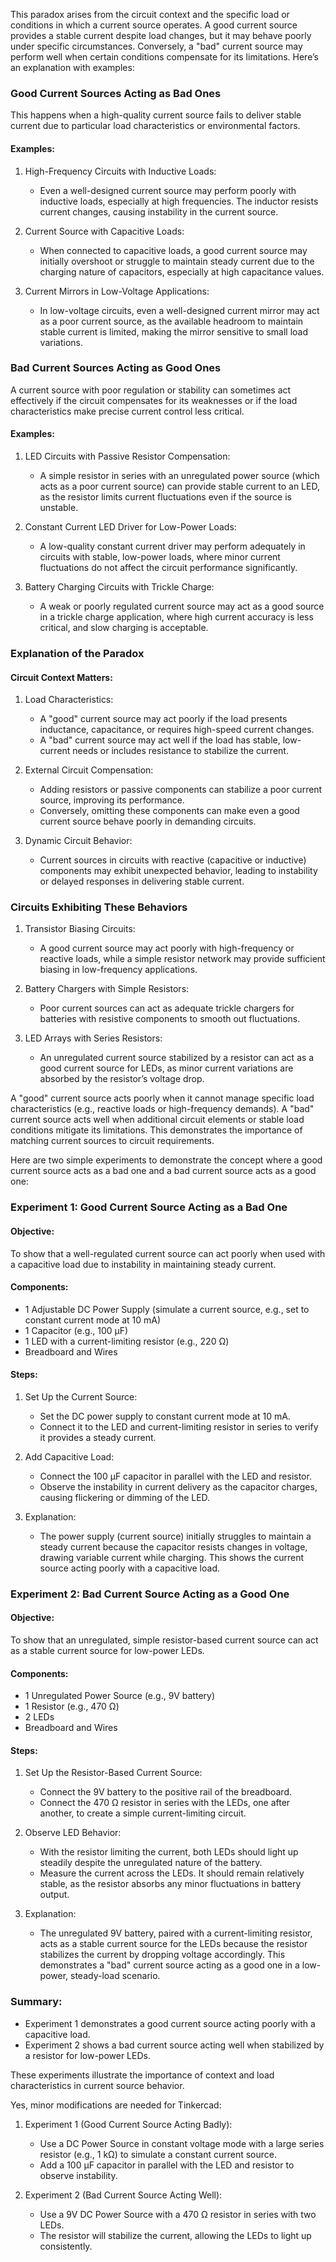 This paradox arises from the circuit context and the specific load or conditions in which a current source operates. A good current source provides a stable current despite load changes, but it may behave poorly under specific circumstances. Conversely, a "bad" current source may perform well when certain conditions compensate for its limitations. Here’s an explanation with examples:

### Good Current Sources Acting as Bad Ones
This happens when a high-quality current source fails to deliver stable current due to particular load characteristics or environmental factors.

#### Examples:
1. High-Frequency Circuits with Inductive Loads:
   - Even a well-designed current source may perform poorly with inductive loads, especially at high frequencies. The inductor resists current changes, causing instability in the current source.

2. Current Source with Capacitive Loads:
   - When connected to capacitive loads, a good current source may initially overshoot or struggle to maintain steady current due to the charging nature of capacitors, especially at high capacitance values.

3. Current Mirrors in Low-Voltage Applications:
   - In low-voltage circuits, even a well-designed current mirror may act as a poor current source, as the available headroom to maintain stable current is limited, making the mirror sensitive to small load variations.

### Bad Current Sources Acting as Good Ones
A current source with poor regulation or stability can sometimes act effectively if the circuit compensates for its weaknesses or if the load characteristics make precise current control less critical.

#### Examples:
1. LED Circuits with Passive Resistor Compensation:
   - A simple resistor in series with an unregulated power source (which acts as a poor current source) can provide stable current to an LED, as the resistor limits current fluctuations even if the source is unstable.

2. Constant Current LED Driver for Low-Power Loads:
   - A low-quality constant current driver may perform adequately in circuits with stable, low-power loads, where minor current fluctuations do not affect the circuit performance significantly.

3. Battery Charging Circuits with Trickle Charge:
   - A weak or poorly regulated current source may act as a good source in a trickle charge application, where high current accuracy is less critical, and slow charging is acceptable.

### Explanation of the Paradox

#### Circuit Context Matters:
1. Load Characteristics:
   - A "good" current source may act poorly if the load presents inductance, capacitance, or requires high-speed current changes.
   - A "bad" current source may act well if the load has stable, low-current needs or includes resistance to stabilize the current.

2. External Circuit Compensation:
   - Adding resistors or passive components can stabilize a poor current source, improving its performance.
   - Conversely, omitting these components can make even a good current source behave poorly in demanding circuits.

3. Dynamic Circuit Behavior:
   - Current sources in circuits with reactive (capacitive or inductive) components may exhibit unexpected behavior, leading to instability or delayed responses in delivering stable current.

### Circuits Exhibiting These Behaviors

1. Transistor Biasing Circuits:
   - A good current source may act poorly with high-frequency or reactive loads, while a simple resistor network may provide sufficient biasing in low-frequency applications.

2. Battery Chargers with Simple Resistors:
   - Poor current sources can act as adequate trickle chargers for batteries with resistive components to smooth out fluctuations.

3. LED Arrays with Series Resistors:
   - An unregulated current source stabilized by a resistor can act as a good current source for LEDs, as minor current variations are absorbed by the resistor’s voltage drop.

A "good" current source acts poorly when it cannot manage specific load characteristics (e.g., reactive loads or high-frequency demands). A "bad" current source acts well when additional circuit elements or stable load conditions mitigate its limitations. This demonstrates the importance of matching current sources to circuit requirements.

Here are two simple experiments to demonstrate the concept where a good current source acts as a bad one and a bad current source acts as a good one:

### Experiment 1: Good Current Source Acting as a Bad One

#### Objective:
To show that a well-regulated current source can act poorly when used with a capacitive load due to instability in maintaining steady current.

#### Components:
- 1 Adjustable DC Power Supply (simulate a current source, e.g., set to constant current mode at 10 mA)
- 1 Capacitor (e.g., 100 μF)
- 1 LED with a current-limiting resistor (e.g., 220 Ω)
- Breadboard and Wires

#### Steps:
1. Set Up the Current Source:
   - Set the DC power supply to constant current mode at 10 mA.
   - Connect it to the LED and current-limiting resistor in series to verify it provides a steady current.

2. Add Capacitive Load:
   - Connect the 100 μF capacitor in parallel with the LED and resistor.
   - Observe the instability in current delivery as the capacitor charges, causing flickering or dimming of the LED.

3. Explanation:
   - The power supply (current source) initially struggles to maintain a steady current because the capacitor resists changes in voltage, drawing variable current while charging. This shows the current source acting poorly with a capacitive load.

### Experiment 2: Bad Current Source Acting as a Good One

#### Objective:
To show that an unregulated, simple resistor-based current source can act as a stable current source for low-power LEDs.

#### Components:
- 1 Unregulated Power Source (e.g., 9V battery)
- 1 Resistor (e.g., 470 Ω)
- 2 LEDs
- Breadboard and Wires

#### Steps:

1. Set Up the Resistor-Based Current Source:
   - Connect the 9V battery to the positive rail of the breadboard.
   - Connect the 470 Ω resistor in series with the LEDs, one after another, to create a simple current-limiting circuit.

2. Observe LED Behavior:
   - With the resistor limiting the current, both LEDs should light up steadily despite the unregulated nature of the battery.
   - Measure the current across the LEDs. It should remain relatively stable, as the resistor absorbs any minor fluctuations in battery output.

3. Explanation:
   - The unregulated 9V battery, paired with a current-limiting resistor, acts as a stable current source for the LEDs because the resistor stabilizes the current by dropping voltage accordingly. This demonstrates a "bad" current source acting as a good one in a low-power, steady-load scenario.

### Summary:

- Experiment 1 demonstrates a good current source acting poorly with a capacitive load.
- Experiment 2 shows a bad current source acting well when stabilized by a resistor for low-power LEDs.

These experiments illustrate the importance of context and load characteristics in current source behavior.

Yes, minor modifications are needed for Tinkercad:

1. Experiment 1 (Good Current Source Acting Badly):
   - Use a DC Power Source in constant voltage mode with a large series resistor (e.g., 1 kΩ) to simulate a constant current source.
   - Add a 100 μF capacitor in parallel with the LED and resistor to observe instability.

2. Experiment 2 (Bad Current Source Acting Well):
   - Use a 9V DC Power Source with a 470 Ω resistor in series with two LEDs.
   - The resistor will stabilize the current, allowing the LEDs to light up consistently.
